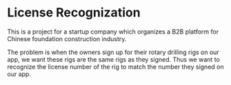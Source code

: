 # License Recognization 

This is a project for a startup company which organizes a B2B platform for Chinese foundation construction industry.

The problem is when the owners sign up for their rotary drilling rigs on our app, we want these rigs are the same rigs as they signed. Thus we want to recognize the license number of the rig to match the number they signed on our app.




